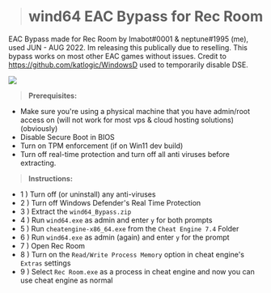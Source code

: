 > # **wind64 EAC Bypass for Rec Room**
EAC Bypass made for Rec Room by Imabot#0001 & neptune#1995 (me), used JUN - AUG 2022. Im releasing this publically due to reselling. This bypass works on most other EAC games without issues. Credit to https://github.com/katlogic/WindowsD used to temporarily disable DSE.

![](https://img.shields.io/github/downloads/neptuneq/wind64_Bypass/total)

> **Prerequisites:**
- Make sure you're using a physical machine that you have admin/root access on (will not work for most vps & cloud hosting solutions) (obviously)
- Disable Secure Boot in BIOS
- Turn on TPM enforcement (if on Win11 dev build)
- Turn off real-time protection and turn off all anti viruses before extracting.

> **Instructions:**
- 1 ) Turn off (or uninstall) any anti-viruses
- 2 ) Turn off Windows Defender's Real Time Protection
- 3 ) Extract the `wind64_Bypass.zip`
- 4 ) Run `wind64.exe` as admin and enter `y` for both prompts
- 5 ) Run `cheatengine-x86_64.exe` from the `Cheat Engine 7.4` Folder
- 6 ) Run `wind64.exe` as admin (again) and enter `y` for the prompt
- 7 ) Open Rec Room
- 8 ) Turn on the `Read/Write Process Memory` option in cheat engine's `Extras` settings
- 9 ) Select `Rec Room.exe` as a process in cheat engine and now you can use cheat engine as normal
